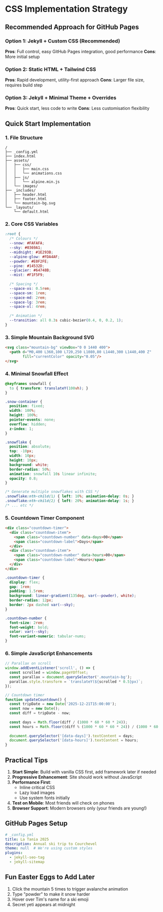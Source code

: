 # CSS Implementation Strategy

## Recommended Approach for GitHub Pages

### Option 1: Jekyll + Custom CSS (Recommended)
**Pros**: Full control, easy GitHub Pages integration, good performance
**Cons**: More initial setup

### Option 2: Static HTML + Tailwind CSS
**Pros**: Rapid development, utility-first approach
**Cons**: Larger file size, requires build step

### Option 3: Jekyll + Minimal Theme + Overrides
**Pros**: Quick start, less code to write
**Cons**: Less customisation flexibility

## Quick Start Implementation

### 1. File Structure
```
/
├── _config.yml
├── index.html
├── assets/
│   ├── css/
│   │   ├── main.css
│   │   └── animations.css
│   ├── js/
│   │   └── alpine.min.js
│   └── images/
├── _includes/
│   ├── header.html
│   ├── footer.html
│   └── mountain-bg.svg
└── _layouts/
    └── default.html
```

### 2. Core CSS Variables
```css
:root {
  /* Colours */
  --snow: #FAFAFA;
  --sky: #0369A1;
  --midnight: #1E293B;
  --alpine-glow: #FDA4AF;
  --powder: #E0F2FE;
  --pine: #14532D;
  --glacier: #64748B;
  --mist: #F1F5F9;
  
  /* Spacing */
  --space-xs: 0.5rem;
  --space-sm: 1rem;
  --space-md: 2rem;
  --space-lg: 3rem;
  --space-xl: 4rem;
  
  /* Animation */
  --transition: all 0.3s cubic-bezier(0.4, 0, 0.2, 1);
}
```

### 3. Simple Mountain Background SVG
```html
<svg class="mountain-bg" viewBox="0 0 1440 400">
  <path d="M0,400 L360,100 L720,250 L1080,80 L1440,300 L1440,400 Z" 
        fill="currentColor" opacity="0.05"/>
</svg>
```

### 4. Minimal Snowfall Effect
```css
@keyframes snowfall {
  to { transform: translateY(100vh); }
}

.snow-container {
  position: fixed;
  width: 100%;
  height: 100%;
  pointer-events: none;
  overflow: hidden;
  z-index: 1;
}

.snowflake {
  position: absolute;
  top: -10px;
  width: 10px;
  height: 10px;
  background: white;
  border-radius: 50%;
  animation: snowfall 10s linear infinite;
  opacity: 0.8;
}

/* Generate multiple snowflakes with CSS */
.snowflake:nth-child(1) { left: 10%; animation-delay: 0s; }
.snowflake:nth-child(2) { left: 20%; animation-delay: 1s; }
/* ... etc */
```

### 5. Countdown Timer Component
```html
<div class="countdown-timer">
  <div class="countdown-item">
    <span class="countdown-number" data-days>00</span>
    <span class="countdown-label">Days</span>
  </div>
  <div class="countdown-item">
    <span class="countdown-number" data-hours>00</span>
    <span class="countdown-label">Hours</span>
  </div>
</div>
```

```css
.countdown-timer {
  display: flex;
  gap: 1rem;
  padding: 1.5rem;
  background: linear-gradient(135deg, var(--powder), white);
  border-radius: 12px;
  border: 2px dashed var(--sky);
}

.countdown-number {
  font-size: 2rem;
  font-weight: bold;
  color: var(--sky);
  font-variant-numeric: tabular-nums;
}
```

### 6. Simple JavaScript Enhancements
```javascript
// Parallax on scroll
window.addEventListener('scroll', () => {
  const scrolled = window.pageYOffset;
  const parallax = document.querySelector('.mountain-bg');
  parallax.style.transform = `translateY(${scrolled * 0.5}px)`;
});

// Countdown timer
function updateCountdown() {
  const tripDate = new Date('2025-12-21T15:00:00');
  const now = new Date();
  const diff = tripDate - now;
  
  const days = Math.floor(diff / (1000 * 60 * 60 * 24));
  const hours = Math.floor((diff % (1000 * 60 * 60 * 24)) / (1000 * 60 * 60));
  
  document.querySelector('[data-days]').textContent = days;
  document.querySelector('[data-hours]').textContent = hours;
}
```

## Practical Tips

1. **Start Simple**: Build with vanilla CSS first, add framework later if needed
2. **Progressive Enhancement**: Site should work without JavaScript
3. **Performance First**: 
   - Inline critical CSS
   - Lazy load images
   - Use system fonts initially
4. **Test on Mobile**: Most friends will check on phones
5. **Browser Support**: Modern browsers only (your friends are young!)

## GitHub Pages Setup
```yaml
# _config.yml
title: La Tania 2025
description: Annual ski trip to Courchevel
theme: null  # We're using custom styles
plugins:
  - jekyll-seo-tag
  - jekyll-sitemap
```

## Fun Easter Eggs to Add Later
1. Click the mountain 5 times to trigger avalanche animation
2. Type "powder" to make it snow harder
3. Hover over Tim's name for a ski emoji
4. Secret yeti appears at midnight